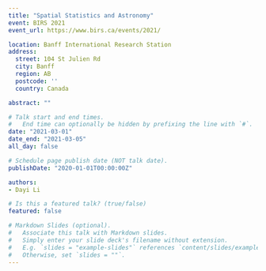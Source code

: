 ```yaml
---
title: "Spatial Statistics and Astronomy"
event: BIRS 2021
event_url: https://www.birs.ca/events/2021/

location: Banff International Research Station
address:
  street: 104 St Julien Rd
  city: Banff
  region: AB
  postcode: ''
  country: Canada

abstract: ""

# Talk start and end times.
#   End time can optionally be hidden by prefixing the line with `#`.
date: "2021-03-01"
date_end: "2021-03-05"
all_day: false

# Schedule page publish date (NOT talk date).
publishDate: "2020-01-01T00:00:00Z"

authors:
- Dayi Li

# Is this a featured talk? (true/false)
featured: false

# Markdown Slides (optional).
#   Associate this talk with Markdown slides.
#   Simply enter your slide deck's filename without extension.
#   E.g. `slides = "example-slides"` references `content/slides/example-slides.md`.
#   Otherwise, set `slides = ""`.
---
```

